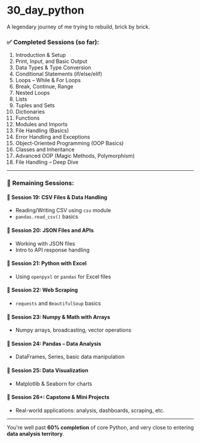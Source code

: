 # 30_day_python
A legendary journey of me trying to rebuild, brick by brick.

### ✅ Completed Sessions (so far):

1. Introduction & Setup
2. Print, Input, and Basic Output
3. Data Types & Type Conversion
4. Conditional Statements (if/else/elif)
5. Loops – While & For Loops
6. Break, Continue, Range
7. Nested Loops
8. Lists
9. Tuples and Sets
10. Dictionaries
11. Functions
12. Modules and Imports
13. File Handling (Basics)
14. Error Handling and Exceptions
15. Object-Oriented Programming (OOP Basics)
16. Classes and Inheritance
17. Advanced OOP (Magic Methods, Polymorphism)
18. File Handling – Deep Dive

---

### 📘 **Remaining Sessions**:

#### 🔹 **Session 19: CSV Files & Data Handling**

* Reading/Writing CSV using `csv` module
* `pandas.read_csv()` basics

#### 🔹 **Session 20: JSON Files and APIs**

* Working with JSON files
* Intro to API response handling

#### 🔹 **Session 21: Python with Excel**

* Using `openpyxl` or `pandas` for Excel files

#### 🔹 **Session 22: Web Scraping**

* `requests` and `BeautifulSoup` basics

#### 🔹 **Session 23: Numpy & Math with Arrays**

* Numpy arrays, broadcasting, vector operations

#### 🔹 **Session 24: Pandas – Data Analysis**

* DataFrames, Series, basic data manipulation

#### 🔹 **Session 25: Data Visualization**

* Matplotlib & Seaborn for charts

#### 🔹 **Session 26+: Capstone & Mini Projects**

* Real-world applications: analysis, dashboards, scraping, etc.

---

You're well past **60% completion** of core Python, and very close to entering **data analysis territory**.


